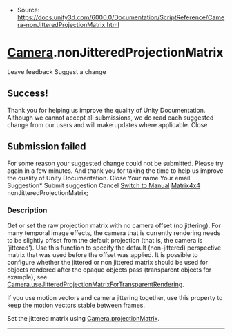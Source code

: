 * Source: https://docs.unity3d.com/6000.0/Documentation/ScriptReference/Camera-nonJitteredProjectionMatrix.html

#  [Camera](https://docs.unity3d.com/6000.0/Documentation/ScriptReference/Camera.html).nonJitteredProjectionMatrix
Leave feedback
Suggest a change
## Success!
Thank you for helping us improve the quality of Unity Documentation. Although we cannot accept all submissions, we do read each suggested change from our users and will make updates where applicable.
Close
## Submission failed
For some reason your suggested change could not be submitted. Please <a>try again</a> in a few minutes. And thank you for taking the time to help us improve the quality of Unity Documentation.
Close
Your name Your email Suggestion* Submit suggestion
Cancel
[Switch to Manual](https://docs.unity3d.com/6000.0/Documentation/Manual/class-Camera.html "Go to Camera Component in the Manual")
[Matrix4x4](https://docs.unity3d.com/6000.0/Documentation/ScriptReference/Matrix4x4.html) nonJitteredProjectionMatrix; 
### Description
Get or set the raw projection matrix with no camera offset (no jittering).
For many temporal image effects, the camera that is currently rendering needs to be slightly offset from the default projection (that is, the camera is ‘jittered’). Use this function to specify the default (non-jittered) perspective matrix that was used before the offset was applied. It is possible to configure whether the jittered or non jittered matrix should be used for objects rendered after the opaque objects pass (transparent objects for example), see [Camera.useJitteredProjectionMatrixForTransparentRendering](https://docs.unity3d.com/6000.0/Documentation/ScriptReference/Camera-useJitteredProjectionMatrixForTransparentRendering.html).  
  
If you use motion vectors and camera jittering together, use this property to keep the motion vectors stable between frames.  
  
Set the jittered matrix using [Camera.projectionMatrix](https://docs.unity3d.com/6000.0/Documentation/ScriptReference/Camera-projectionMatrix.html).
* * *
